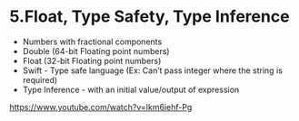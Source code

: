 # 5.Float, Type Safety, Type Inference
* Numbers with fractional components
* Double (64-bit Floating point numbers)
* Float (32-bit Floating point numbers)
* Swift - Type safe language (Ex: Can’t pass integer where the string is required)
* Type Inference - with an initial value/output of expression

https://www.youtube.com/watch?v=Ikm6iehf-Pg
